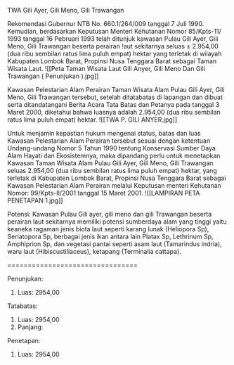 TWA Gili Ayer, Gili Meno, Gili Trawangan

Rekomendasi Gubernur NTB No. 660.1/264/009 tanggal 7 Juli 1990. Kemudian, berdasarkan Keputusan Menteri Kehutanan Nomor 85/Kpts-11/ 1993 tanggal 16 Pebruari 1993 telah ditunjuk kawasan Pulau Gili Ayer, Gili Meno, Gili Trawangan beserta perairan !aut sekitarnya seluas ± 2.954,00 (dua ribu sembilan ratus lima puluh empat) hektar yang terletak di wilayah Kabupaten Lombok Barat, Propinsi Nusa Tenggara Barat sebagai Taman Wisata Laut.
![[Peta Taman Wisata Laut Gili Anyer, Gili Meno Dan Gili Trawangan ( Penunjukan ).jpg]]

Kawasan Pelestarian Alam Perairan Taman Wisata Alam Pulau Gili Ayer, Gili Meno, Gili Trawangan tersebut, setelah ditatabatas di lapangan dan dibuat serta ditandatangani Berita Acara Tata Batas dan Petanya pada tanggal 3 Maret 2000, diketahui bahwa luasnya adalah 2.954,00 (dua ribu sembilan ratus lima puluh empat) hektar.
![[TWA P. GILI ANYER.jpg]]

Untuk menjamin kepastian hukum mengenai status, batas dan luas Kawasan Pelestarian Alam Perairan tersebut sesuai dengan ketentuan Undang-undang Nomor 5 Tahun 1990 tentung Konservasi Sumber Daya Alam Hayati dan Ekosistemnya, maka dipandang perlu untuk menetapkan Kawasan Taman Wisata Alam Pulau Gili Ayer, Gili Meno, Gili Trawangan seluas 2.954,00 (dua ribu sembilan ratus lima puluh empat) hektar, yang terletak di Kabupaten Lombok Barat, Propinsi Nusa Tenggara Barat sebagai Kawasan Pelestarian Alam Perairan melalui Keputusan menteri Kehutanan Nomor: 99/Kpts-II/2001 tanggal 15 Maret 2001.
![[LAMPIRAN PETA PENETAPAN 1.jpg]]

Potensi:
Kawasan Pulau Gili ayer, gili meno dan gili Trawangan beserta perairan laut sekitarnya memiliki potensi sumberdaya alam yang tinggi yaitu keaneka ragaman jenis biota laut seperti karang lunak (Heliopora Sp), Seriatopora Sp, berbagai jenis ikan antara lain Platax Sp, Lethrinum Sp, Amphiprion Sp, dan vegetasi pantai seperti asam laut (Tamarindus indria), waru laut (Hibiscustiliaceus), ketapang (Terminalia cattapa).

================================

Penunjukan:
1. Luas: 2954,00

Tatabatas:
1. Luas: 2954,00
2. Panjang:

Penetapan:
1. Luas: 2954,00